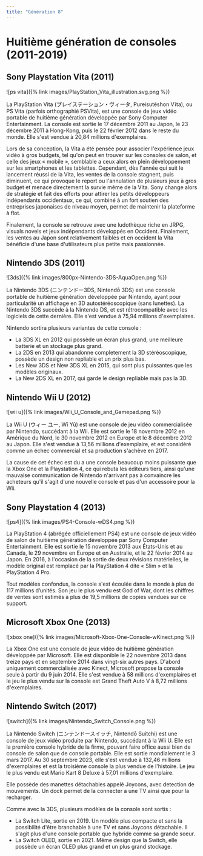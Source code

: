 ```yaml
---
title: "Génération 8"
---
```

# Huitième génération de consoles (2011-2019)

## Sony Playstation Vita (2011)

![ps vita]({% link images/PlayStation_Vita_illustration.svg.png %})

La PlayStation Vita (プレイステーション・ヴィータ, Pureisutēshon Vīta), ou PS Vita (parfois orthographié PSVita), est une console de jeux vidéo portable de huitième génération développée par Sony Computer Entertainment. La console est sortie le 17 décembre 2011 au Japon, le 23 décembre 2011 à Hong-Kong, puis le 22 février 2012 dans le reste du monde. Elle s'est vendue à 20,84 millions d'exemplaires.

Lors de sa conception, la Vita a été pensée pour associer l'expérience jeux vidéo à gros budgets, tel qu'on peut en trouver sur les consoles de salon, et celle des jeux « mobile », semblable a ceux alors en plein développement sur les smartphones et les tablettes. Cependant, dès l'année qui suit le lancement réussi de la Vita, les ventes de la console stagnent, puis diminuent, ce qui provoque le report ou l'annulation de plusieurs jeux à gros budget et menace directement la survie même de la Vita. Sony change alors de stratégie et fait des efforts pour attirer les petits développeurs indépendants occidentaux, ce qui, combiné à un fort soutien des entreprises japonaises de niveau moyen, permet de maintenir la plateforme à flot.

Finalement, la console se retrouve avec une ludothèque riche en JRPG, visuals novels et jeux indépendants développés en Occident. Finalement, les ventes au Japon sont relativement faibles et en occident la Vita bénéficie d'une base d'utilisateurs plus petite mais passionnée. 

## Nintendo 3DS (2011)

![3ds]({% link images/800px-Nintendo-3DS-AquaOpen.png %})

La Nintendo 3DS (ニンテンドー3DS, Nintendō 3DS) est une console portable de huitième génération développée par Nintendo, ayant pour particularité un affichage en 3D autostéréoscopique (sans lunettes). La Nintendo 3DS succède à la Nintendo DS, et est rétrocompatible avec les logiciels de cette dernière. Elle s'est vendue à 75,94 millions d'exemplaires.

Nintendo sortira plusieurs variantes de cette console : 
- La 3DS XL en 2012 qui possède un écran plus grand, une meilleure batterie et un stockage plus grand.
- La 2DS en 2013 qui abandonne completement la 3D stéréoscopique, possède un design non repliable et un prix plus bas.
- Les New 3DS et New 3DS XL en 2015, qui sont plus puissantes que les modèles originaux.
- La New 2DS XL en 2017, qui garde le design repliable mais pas la 3D.

## Nintendo Wii U (2012)

![wii u]({% link images/Wii_U_Console_and_Gamepad.png %})

La Wii U (ウィー ユー, Wī Yū) est une console de jeu vidéo commercialisée par Nintendo, succédant à la Wii. Elle est sortie le 18 novembre 2012 en Amérique du Nord, le 30 novembre 2012 en Europe et le 8 décembre 2012 au Japon.
Elle s'est vendue à 13,56 millions d'exemplaire, et est considéré comme un échec commercial et sa production s'achève en 2017.

La cause de cet échec est du a une console beaucoup moins puissante que la Xbox One et la Playstation 4, ce qui rebuta les éditeurs tiers, ainsi qu'une mauvaise communication de Nintendo n'arrivant pas à convaincre les acheteurs qu'il s'agit d'une nouvelle console et pas d'un accessoire pour la Wii.

## Sony Playstation 4 (2013)

![ps4]({% link images/PS4-Console-wDS4.png %})

La PlayStation 4 (abrégée officiellement PS4) est une console de jeux vidéo de salon de huitième génération développée par Sony Computer Entertainment. Elle est sortie le 15 novembre 2013 aux États-Unis et au Canada, le 29 novembre en Europe et en Australie, et le 22 février 2014 au Japon. En 2016, à l'occasion de la sortie de deux révisions matérielles, le modèle original est remplacé par la PlayStation 4 dite « Slim » et la PlayStation 4 Pro.

Tout modèles confondus, la console s'est écoulée dans le monde à plus de 117 millions d’unités. Son jeu le plus vendu est God of War, dont les chiffres de ventes sont estimés à plus de 19,5 millions de copies vendues sur ce support.

## Microsoft Xbox One (2013)

![xbox one]({% link images/Microsoft-Xbox-One-Console-wKinect.png %})

La Xbox One est une console de jeux vidéo de huitième génération développée par Microsoft. Elle est disponible le 22 novembre 2013 dans treize pays et en septembre 2014 dans vingt-six autres pays. 
D'abord uniquement commercialisée avec Kinect, Microsoft propose la console seule à partir du 9 juin 2014. Elle s'est vendue à 58 millions d'exemplaires et le jeu le plus vendu sur la console est Grand Theft Auto V à 8,72 millions d'exemplaires.

## Nintendo Switch (2017)

![switch]({% link images/Nintendo_Switch_Console.png %})

La Nintendo Switch (ニンテンドースイッチ, Nintendō Suitchi) est une console de jeux vidéo produite par Nintendo, succédant à la Wii U. Elle est la première console hybride de la firme, pouvant faire office aussi bien de console de salon que de console portable. Elle est sortie mondialement le 3 mars 2017. 
Au 30 septembre 2023, elle s'est vendue à 132,46 millions d'exemplaires et est la troisième console la plus vendue de l'histoire. Le jeu le plus vendu est Mario Kart 8 Deluxe à 57,01 millions d'exemplaire.

Elle possède des manettes détachables appelé Joycons, avec detection de mouvements. Un dock permet de la connecter a une TV ainsi que pour la recharger.

Comme avec la 3DS, plusieurs modèles de la console sont sortis :
- La Switch Lite, sortie en 2019. Un modèle plus compacte et sans la possibilité d'être branchable à une TV et sans Joycons détachable. Il s'agit plus d'une console portable que hybride comme sa grande soeur.
- La Switch OLED, sortie en 2021. Même design que la Switch, elle possède un écran OLED plus grand et un plus grand stockage.